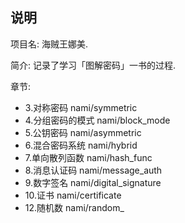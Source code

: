 ## 说明
项目名: 海贼王娜美.

简介: 记录了学习「图解密码」一书的过程.

章节:

  - 3.对称密码 nami/symmetric
  - 4.分组密码的模式 nami/block_mode
  - 5.公钥密码 nami/asymmetric
  - 6.混合密码系统 nami/hybrid
  - 7.单向散列函数 nami/hash_func
  - 8.消息认证码 nami/message_auth
  - 9.数字签名 nami/digital_signature
  - 10.证书 nami/certificate
  - 12.随机数 nami/random_
